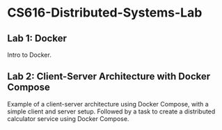# CS616-Distributed-Systems-Lab
## Lab 1: Docker
Intro to Docker.
## Lab 2: Client-Server Architecture with Docker Compose
Example of a client-server architecture using Docker Compose, with a simple client and server setup. Followed by a task to create a distributed calculator service using Docker Compose.
